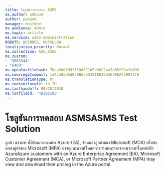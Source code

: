 ```yaml
---
title: โซลูชันการทดสอบ ASMS
ms.author: pebaum
author: pebaum
manager: mnirkhe
ms.audience: Admin
ms.topic: article
ms.service: o365-administration
ROBOTS: NOINDEX, NOFOLLOW
localization_priority: Normal
ms.collection: Adm_O365
ms.custom:
- "9003544"
- "6460"
ms.openlocfilehash: 7bca50d709f139d87105a3622ea7a85f92afb899
ms.sourcegitcommit: 1a9c59ae8d8c88dc53101881534670624a9973f6
ms.translationtype: MT
ms.contentlocale: th-TH
ms.lasthandoff: 09/28/2020
ms.locfileid: "48300103"
---
```

# <a name="asms-test-solution"></a><span data-ttu-id="89965-102">โซลูชันการทดสอบ ASMS</span><span class="sxs-lookup"><span data-stu-id="89965-102">ASMS Test Solution</span></span>

<span data-ttu-id="89965-103">ลูกค้า azure ที่มีข้อตกลงองค์กร Azure (EA), ข้อตกลงลูกค้าของ Microsoft (MCA) หรือข้อตกลงคู่ค้าของ Microsoft (MPA) อาจดูและดาวน์โหลดการกำหนดราคาของพวกเขาในพอร์ทัล Azure</span><span class="sxs-lookup"><span data-stu-id="89965-103">Azure customers with an Azure Enterprise Agreement (EA), Microsoft Customer Agreement (MCA), or Microsoft Partner Agreement (MPA) may view and download their pricing in the Azure portal.</span></span>
